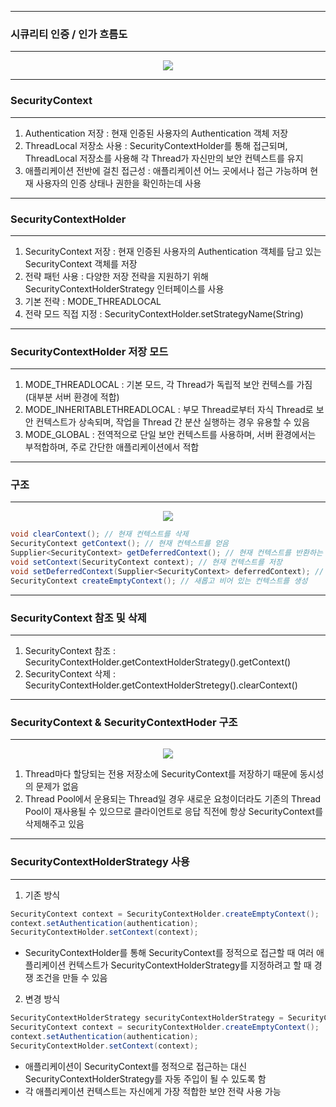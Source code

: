 -----
### 시큐리티 인증 / 인가 흐름도
-----
<div align="center">
<img src="https://github.com/user-attachments/assets/fb1307a5-f6c5-4438-a1db-54c9419d089f">
</div>

-----
### SecurityContext
-----
1. Authentication 저장 : 현재 인증된 사용자의 Authentication 객체 저장
2. ThreadLocal 저장소 사용 : SecurityContextHolder를 통해 접근되며, ThreadLocal 저장소를 사용해 각 Thread가 자신만의 보안 컨텍스트를 유지
3. 애플리케이션 전반에 걸친 접근성 : 애플리케이션 어느 곳에서나 접근 가능하며 현재 사용자의 인증 상태나 권한을 확인하는데 사용
   
-----
### SecurityContextHolder
-----
1. SecurityContext 저장 : 현재 인증된 사용자의 Authentication 객체를 담고 있는 SecurityContext 객체를 저장
2. 전략 패턴 사용 : 다양한 저장 전략을 지원하기 위해 SecurityContextHolderStrategy 인터페이스를 사용
3. 기본 전략 : MODE_THREADLOCAL
4. 전략 모드 직접 지정 : SecurityContextHolder.setStrategyName(String)
   
-----
### SecurityContextHolder 저장 모드
-----
1. MODE_THREADLOCAL : 기본 모드, 각 Thread가 독립적 보안 컨텍스를 가짐 (대부분 서버 환경에 적합)
2. MODE_INHERITABLETHREADLOCAL : 부모 Thread로부터 자식 Thread로 보안 컨텍스트가 상속되며, 작업을 Thread 간 분산 실행하는 경우 유용할 수 있음
3. MODE_GLOBAL : 전역적으로 단일 보안 컨텍스트를 사용하며, 서버 환경에서는 부적합하며, 주로 간단한 애플리케이션에서 적합
   
-----
### 구조
-----
<div align="center">
<img src="https://github.com/user-attachments/assets/fd3678d4-4046-48c4-ae3c-a1b4079a6eb5">
</div>

```java
void clearContext(); // 현재 컨텍스트를 삭제
SecurityContext getContext(); // 현재 컨텍스트를 얻음
Supplier<SecurityContext> getDeferredContext(); // 현재 컨텍스트를 반환하는 Supplier를 얻음 (Supplier의 get() 메서드를 통해 호출하므로 지연 효과)
void setContext(SecurityContext context); // 현재 컨텍스트를 저장
void setDeferredContext(Supplier<SecurityContext> deferredContext); // 현재 컨텍스트를 반환하는 Supplier를 저장 (Supplier의 get() 메서드를 통해 호출하므로 지연 효과)
SecurityContext createEmptyContext(); // 새롭고 비어 있는 컨텍스트를 생성
```

-----
### SecurityContext 참조 및 삭제
-----
1. SecurityContext 참조 : SecurityContextHolder.getContextHolderStrategy().getContext()
2. SecurityContext 삭제 : SecurityContextHolder.getContextHolderStretegy().clearContext()
   
-----
### SecurityContext & SecurityContextHoder 구조
-----
<div align="center">
<img src="https://github.com/user-attachments/assets/0cb947c6-587c-4b79-87f9-2f8b8a9045af">
</div>

1. Thread마다 할당되는 전용 저장소에 SecurityContext를 저장하기 때문에 동시성의 문제가 없음
2. Thread Pool에서 운용되는 Thread일 경우 새로운 요청이더라도 기존의 Thread Pool이 재사용될 수 있으므로 클라이언트로 응답 직전에 항상 SecurityContext를 삭제해주고 있음

-----
### SecurityContextHolderStrategy 사용
-----
1. 기존 방식
```java
SecurityContext context = SecurityContextHolder.createEmptyContext();
context.setAuthentication(authentication);
SecurityContextHolder.setContext(context);
```
  - SecurityContextHolder를 통해 SecurityContext를 정적으로 접근할 때 여러 애플리케이션 컨텍스트가 SecurityContextHolderStrategy를 지정하려고 할 때 경쟁 조건을 만들 수 있음

2. 변경 방식
```java
SecurityContextHolderStrategy securityContextHolderStrategy = SecurityContextHolder.getContextHolderStrategy();
SecurityContext context = securityContextHolder.createEmptyContext();
context.setAuthentication(authentication);
SecurityContextHolder.setContext(context);
```
  - 애플리케이션이 SecurityContext를 정적으로 접근하는 대신 SecurityContextHolderStrategy를 자동 주입이 될 수 있도록 함
  - 각 애플리케이션 컨텍스트는 자신에게 가장 적합한 보얀 전략 사용 가능


